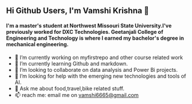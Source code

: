 ## Hi Github Users, I'm Vamshi Krishna 👋
#### I'm a master's student at Northwest Missouri State University.I've previously worked for DXC Technologies. Geetanjali College of Engineering and Technology is where I earned my bachelor's degree in mechanical engineering.
- 🔭 I’m currently working on myfirstrepo and other course related work
- 🌱 I’m currently learning Github and markdown.
- 👯 I’m looking to collaborate on data analysis and Power Bi projects.
- 🤔 I’m looking for help with the emerging new technologies and tools of AI.
- 💬 Ask me about food,travel,bike related stuff.
- 📫 reach me: email me on vamshi6665@gmail.com

<!--
**Vamshi6665/vamshi6665** is a ✨ _special_ ✨ repository because its `README.md` (this file) appears on your GitHub profile.

Here are some ideas to get you started:

- 🔭 I’m currently working on myfirstrepo and other course related work
- 🌱 I’m currently learning Github and markdown.
- 👯 I’m looking to collaborate on data analysis and Power Bi projects.
- 🤔 I’m looking for help with the emerging new technologies and tools of AI.
- 💬 Ask me about food and travel related stuff
- 📫 How to reach me: email me on vamshi6665@gmail.com
- 😄 Pronouns: ...
- ⚡ Fun fact: ...
-->
